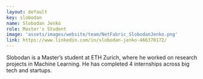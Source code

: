 ```yaml
---
layout: default
key: slobodan
name: Slobodan Jenko
role: Master's Student
image: 'assets/images/website/team/NetFabric_SlobodanJenko.png'
link: https://www.linkedin.com/in/slobodan-jenko-466370172/
---
```


Slobodan is a Master’s student at ETH Zurich, where he worked on research projects in Machine Learning. He has completed 4 internships across big tech and startups. 
